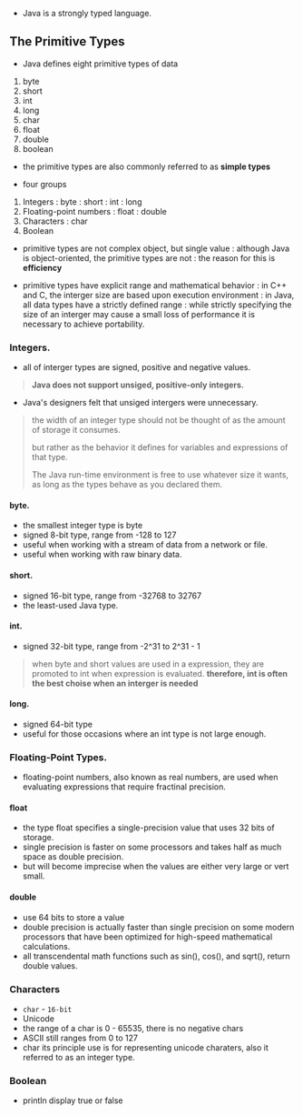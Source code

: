 - Java is a strongly typed language.

## The Primitive Types
- Java defines eight primitive types of data
1. byte
2. short
3. int 
4. long
5. char
6. float
7. double
8. boolean
- the primitive types are also commonly referred to as **simple types**

- four groups
1. Integers
   : byte
   : short
   : int
   : long
2. Floating-point numbers
   : float
   : double
3. Characters
   : char
4. Boolean

- primitive types are not complex object, but single value
  : although Java is object-oriented, the primitive types are not
  : the reason for this is **efficiency**

- primitive types have explicit range and mathematical behavior
  : in C++ and C, the interger size are based upon execution environment
  : in Java, all data types have a strictly defined range
  : while strictly specifying the size of an interger may cause a small loss of performance
    it is necessary to achieve portability.

### Integers.

- all of interger types are signed, positive and negative values.
> **Java does not support unsiged, positive-only integers.**
- Java's designers felt that unsiged intergers were unnecessary.

> the width of an integer type should not be thought of as the amount of storage it consumes.
> 
> but rather as the behavior it defines for variables and expressions of that type.
> 
> The Java run-time environment is free to use whatever size it wants, as long as the types behave as you declared them.

#### byte.
- the smallest integer type is byte
- signed 8-bit type, range from -128 to 127
- useful when working with a stream of data from a network or file.
- useful when working with raw binary data.

#### short.
- signed 16-bit type, range from -32768 to 32767
- the least-used Java type.

#### int.
- signed 32-bit type, range from -2^31 to 2^31 - 1
> when byte and short values are used in a expression, they are promoted to int when expression is evaluated.
> **therefore, int is often the best choise when an interger is needed**

#### long.
- signed 64-bit type
- useful for those occasions where an int type is not large enough.

### Floating-Point Types.

- floating-point numbers, also known as real numbers, are used when evaluating expressions that require fractinal precision.

#### float
- the type float specifies a single-precision value that uses 32 bits of storage.
- single precision is faster on some processors and takes half as much space as double precision.
- but will become imprecise when the values are either very large or vert small.

#### double
- use 64 bits to store a value
- double precision is actually faster than single precision on some modern processors that have been optimized for high-speed mathematical calculations.
- all transcendental math functions such as sin(), cos(), and sqrt(), return double values.

### Characters
- `char` - `16-bit`
- Unicode
- the range of a char is 0 - 65535, there is no negative chars
- ASCII still ranges from 0 to 127
- char its principle use is for representing unicode charaters, also it referred to as an integer type.

### Boolean
- println display true or false
